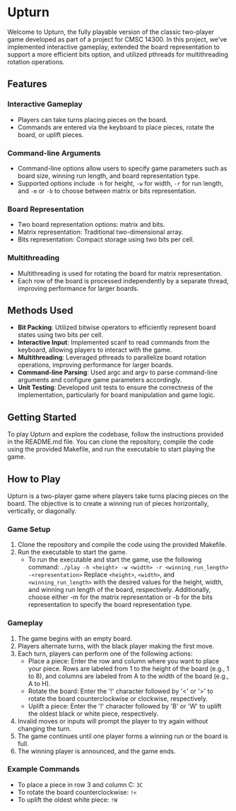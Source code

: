 # Upturn

Welcome to Upturn, the fully playable version of the classic two-player game developed as part of a project for CMSC 14300. In this project, we've implemented interactive gameplay, extended the board representation to support a more efficient bits option, and utilized pthreads for multithreading rotation operations.

## Features

### Interactive Gameplay
- Players can take turns placing pieces on the board.
- Commands are entered via the keyboard to place pieces, rotate the board, or uplift pieces.

### Command-line Arguments
- Command-line options allow users to specify game parameters such as board size, winning run length, and board representation type.
- Supported options include `-h` for height, `-w` for width, `-r` for run length, and `-m` or `-b` to choose between matrix or bits representation.

### Board Representation
- Two board representation options: matrix and bits.
- Matrix representation: Traditional two-dimensional array.
- Bits representation: Compact storage using two bits per cell.

### Multithreading
- Multithreading is used for rotating the board for matrix representation.
- Each row of the board is processed independently by a separate thread, improving performance for larger boards.

## Methods Used
- **Bit Packing**: Utilized bitwise operators to efficiently represent board states using two bits per cell.
- **Interactive Input**: Implemented scanf to read commands from the keyboard, allowing players to interact with the game.
- **Multithreading**: Leveraged pthreads to parallelize board rotation operations, improving performance for larger boards.
- **Command-line Parsing**: Used argc and argv to parse command-line arguments and configure game parameters accordingly.
- **Unit Testing**: Developed unit tests to ensure the correctness of the implementation, particularly for board manipulation and game logic.

## Getting Started
To play Upturn and explore the codebase, follow the instructions provided in the README.md file. You can clone the repository, compile the code using the provided Makefile, and run the executable to start playing the game.

## How to Play
Upturn is a two-player game where players take turns placing pieces on the board. The objective is to create a winning run of pieces horizontally, vertically, or diagonally.

### Game Setup
1. Clone the repository and compile the code using the provided Makefile.
2. Run the executable to start the game.
    - To run the executable and start the game, use the following command:
    `./play -h <height> -w <width> -r <winning_run_length> -<representation>`
    Replace `<height>`, `<width>`, and `<winning_run_length>` with the desired values for the height, width, and winning run length of the board, respectively. Additionally, choose either -m for the matrix representation or -b for the bits representation to specify the board representation type.

### Gameplay
1. The game begins with an empty board.
2. Players alternate turns, with the black player making the first move.
3. Each turn, players can perform one of the following actions:
   - Place a piece: Enter the row and column where you want to place your piece. Rows are labeled from 1 to the height of the board (e.g., 1 to 8), and columns are labeled from A to the width of the board (e.g., A to H).
   - Rotate the board: Enter the '!' character followed by '<' or '>' to rotate the board counterclockwise or clockwise, respectively.
   - Uplift a piece: Enter the '!' character followed by 'B' or 'W' to uplift the oldest black or white piece, respectively.
4. Invalid moves or inputs will prompt the player to try again without changing the turn.
5. The game continues until one player forms a winning run or the board is full.
6. The winning player is announced, and the game ends.

### Example Commands
- To place a piece in row 3 and column C: `3C`
- To rotate the board counterclockwise: `!<`
- To uplift the oldest white piece: `!W`
